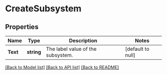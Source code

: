 # CreateSubsystem

## Properties
Name | Type | Description | Notes
------------ | ------------- | ------------- | -------------
**Text** | **string** | The label value of the subsystem. | [default to null]

[[Back to Model list]](../README.md#documentation-for-models) [[Back to API list]](../README.md#documentation-for-api-endpoints) [[Back to README]](../README.md)

